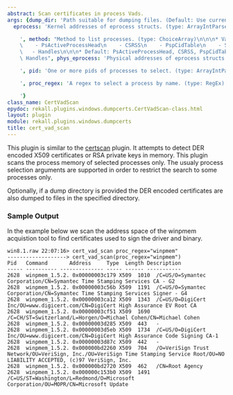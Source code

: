 ```yaml
---
abstract: Scan certificates in process Vads.
args: {dump_dir: 'Path suitable for dumping files. (Default: Use current directory)',
  eprocess: 'Kernel addresses of eprocess structs. (type: ArrayIntParser)

    ', method: "Method to list processes. (type: ChoiceArray)\n\n\n* Valid Choices:\n\
    \    - PsActiveProcessHead\n    - CSRSS\n    - PspCidTable\n    - Sessions\n \
    \   - Handles\n\n\n* Default: PsActiveProcessHead, CSRSS, PspCidTable, Sessions,\
    \ Handles", phys_eprocess: 'Physical addresses of eprocess structs. (type: ArrayIntParser)

    ', pid: 'One or more pids of processes to select. (type: ArrayIntParser)

    ', proc_regex: 'A regex to select a process by name. (type: RegEx)

    '}
class_name: CertVadScan
epydoc: rekall.plugins.windows.dumpcerts.CertVadScan-class.html
layout: plugin
module: rekall.plugins.windows.dumpcerts
title: cert_vad_scan
---
```


This plugin is similar to the [certscan](CertScan.html) plugin. It attempts to detect
DER encoded X509 certificates or RSA private keys in memory. This plugin scans
the process memory of selected processes only. The usualy process selection
arguments are supported in order to restrict the search to some processes only.

Optionally, if a dump directory is provided the DER encoded certificates are
also dumped to files in the specified directory.


### Sample Output

In the example below we scan the address space of the winpmem acquistion tool to
find certificates used to sign the driver and binary.

```
win8.1.raw 22:07:16> cert_vad_scan proc_regex="winpmem"
-------------------> cert_vad_scan(proc_regex="winpmem")
Pid   Command       Address     Type  Length Description
----- ---------- -------------- ----- ------ -----------
2628  winpmem_1.5.2. 0x00000003c179 X509  1010  /C=US/O=Symantec Corporation/CN=Symantec Time Stamping Services CA - G2
2628  winpmem_1.5.2. 0x00000003c56b X509  1191  /C=US/O=Symantec Corporation/CN=Symantec Time Stamping Services Signer - G4
2628  winpmem_1.5.2. 0x00000003ca12 X509  1343  /C=US/O=DigiCert Inc/OU=www.digicert.com/CN=DigiCert High Assurance EV Root CA
2628  winpmem_1.5.2. 0x00000003cf51 X509  1690  /C=CH/ST=Switzerland/L=Horgen/O=Michael Cohen/CN=Michael Cohen
2628  winpmem_1.5.2. 0x00000003d285 X509  443   -
2628  winpmem_1.5.2. 0x00000003d5eb X509  1734  /C=US/O=DigiCert Inc/OU=www.digicert.com/CN=DigiCert High Assurance Code Signing CA-1
2628  winpmem_1.5.2. 0x00000003d87c X509  442   -
2628  winpmem_1.5.2. 0x000000bd2260 X509  704   /O=VeriSign Trust Network/OU=VeriSign, Inc./OU=VeriSign Time Stamping Service Root/OU=NO LIABILITY ACCEPTED, (c)97 VeriSign, Inc.
2628  winpmem_1.5.2. 0x000000bd2720 X509  462   /CN=Root Agency
2628  winpmem_1.5.2. 0x000000c153b0 X509  1491  /C=US/ST=Washington/L=Redmond/O=Microsoft Corporation/OU=MOPR/CN=Microsoft Update
```














